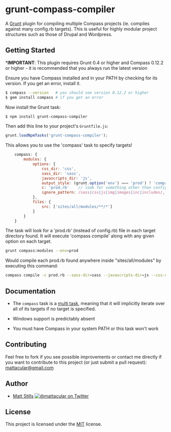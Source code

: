 # grunt-compass-compiler

A [Grunt](http://gruntjs.com) plugin for compiling multiple Compass projects (ie. compiles against many config.rb targets). This is useful for highly modular project structures such as those of Drupal and Wordpress.

## Getting Started

***IMPORTANT**: This plugin requires Grunt 0.4 or higher and Compass 0.12.2 or higher - it is recommended that you always run the latest version

Ensure you have Compass installed and in your PATH by checking for its version. If you get an error, install it.

```bash
$ compass --version   # you should see version 0.12.2 or higher
$ gem install compass # if you get an error
```

Now install the Grunt task:

```bash
$ npm install grunt-compass-compiler
```

Then add this line to your project's `Gruntfile.js`:

```js
grunt.loadNpmTasks('grunt-compass-compiler');
```

This allows you to use the 'compass' task to specify targets!

```js
	compass: {
		modules: {
			options: {
				css_dir: 'css',
				sass_dir: 'sass',
				javascripts_dir: 'js',
				output_style: (grunt.option('env') === 'prod') ? 'compressed' : 'expanded',
				c: 'prod.rb'	// look for something other than config.rb and use it to compile
				ignore_pattern: /sass|css|js|img|images|inc|includes/,	// paths you know won't contain a compass config
			},
			files: {
				src: ['sites/all/modules/**/*']
			}
		}
	}
```

The task will look for a 'prod.rb' (instead of config.rb) file in each target directory found. It will execute 'compass compile' along with any given option on each target.

```bash
grunt compass:modules --env=prod
```

Would compile each prod.rb found anywhere inside "sites/all/modules" by executing this command:

```bash
compass compile -c prod.rb --sass-dir=sass --javascripts-dir=js --css-dir=css --output-style=compressed
```

## Documentation

* The `compass` task is a [multi task](https://github.com/gruntjs/grunt/blob/master/docs/types_of_tasks.md#multi-tasks), meaning that it will implicitly iterate over all of its targets if no target is specified.

* Windows support is predictably absent

* You must have Compass in your system PATH or this task won't work

## Contributing

Feel free to fork if you see possible improvements or contact me directly if you want to contribute to this project (or just submit a pull request): mattacular@gmail.com

## Author

* [Matt Stills](http://www.mattstills.com)
  [![@mattacular on Twitter](https://secure.gravatar.com/avatar/fc34dc6cf17121952e967cdba43f76fe?s=70)](http://twitter.com/mattacular "Follow @mattacular on Twitter")

## License

This project is licensed under the [MIT](http://mths.be/mit) license.

